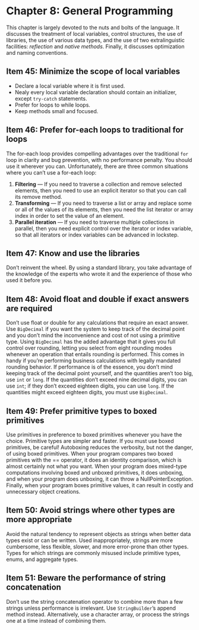 # Chapter 8: General Programming

This chapter is largely devoted to the nuts and bolts of the language. It discusses the treatment of local variables, control structures, the use of libraries, the use of various data types, and the use of two extralinguistic facilities: *reflection* and *native methods*. Finally, it discusses optimization and naming conventions.

## Item 45: Minimize the scope of local variables

- Declare a local variable where it is first used.
- Nealy every local variable declaration should contain an initializer, except `try-catch` statements.
- Prefer for loops to while loops.
- Keep methods small and focused.

## Item 46: Prefer for-each loops to traditional for loops

The for-each loop provides compelling advantages over the traditional `for` loop in clarity and bug prevention, with no performance penalty. You should use it wherever you can. Unfortunately, there are three common situations where you can’t use a for-each loop:

1. **Filtering** — If you need to traverse a collection and remove selected elements, then you need to use an explicit iterator so that you can call its remove method.
2. **Transforming** — If you need to traverse a list or array and replace some or all of the values of its elements, then you need the list iterator or array index in order to set the value of an element.
3. **Parallel iteration** — If you need to traverse multiple collections in parallel, then you need explicit control over the iterator or index variable, so that all iterators or index variables can be advanced in lockstep.

## Item 47: Know and use the libraries

Don’t reinvent the wheel. By using a standard library, you take advantage of the knowledge of the experts who wrote it and the experience of those who used it before you.

## Item 48: Avoid float and double if exact answers are required

Don’t use float or double for any calculations that require an exact answer. Use `BigDecimal` if you want the system to keep track of the decimal point and you don’t mind the inconvenience and cost of not using a primitive type. Using `BigDecimal` has the added advantage that it gives you full control over rounding, letting you select from eight rounding modes whenever an operation that entails rounding is performed. This comes in handy if you’re performing business calculations with legally mandated rounding behavior. If performance is of the essence, you don’t mind keeping track of the decimal point yourself, and the quantities aren’t too big, use `int` or `long`. If the quantities don’t exceed nine decimal digits, you can use `int`; if they don’t exceed eighteen digits, you can use `long`. If the quantities might exceed eighteen digits, you must use `BigDecimal`.

## Item 49: Prefer primitive types to boxed primitives

Use primitives in preference to boxed primitives whenever you have the choice. Primitive types are simpler and faster. If you must use boxed primitives, be careful! Autoboxing reduces the verbosity, but not the danger, of using boxed primitives. When your program compares two boxed primitives with the == operator, it does an identity comparison, which is almost certainly not what you want. When your program does mixed-type computations involving boxed and unboxed primitives, it does unboxing, and when your program does unboxing, it can throw a NullPointerException. Finally, when your program boxes primitive values, it can result in costly and unnecessary object creations.

## Item 50: Avoid strings where other types are more appropriate

Avoid the natural tendency to represent objects as strings when better data types exist or can be written. Used inappropriately, strings are more cumbersome, less flexible, slower, and more error-prone than other types. Types for which strings are commonly misused include primitive types, enums, and aggregate types.

## Item 51: Beware the performance of string concatenation

Don’t use the string concatenation operator to combine more than a few strings unless performance is irrelevant. Use `StringBuilder`’s append method instead. Alternatively, use a character array, or process the strings one at a time instead of combining them.